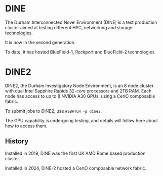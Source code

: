 # DINE

The Durham Interconnected Novel Environment (DINE) is a test production cluster aimed at testing different HPC, networking and storage technologies.

It is now in the second generation.

To date, it has hosted BlueField-1, Rockport and BlueField-2 technologies.

# DINE2

DINE2, the Durham Investigatory Node Environment, is an 8 node cluster with dual Intel Sapphire Rapids 32-core processors and 2TB RAM.  Each node has access to up to 8 NVIDIA A30 GPUs, using a CerIO composable fabric.

To submit jobs to DINE2, use `#SBATCH -p dine2`.

The GPU capability is undergoing testing, and details will follow here about how to access them.



## History

Installed in 2019, DINE was the first UK AMD Rome based production cluster.

Installed in 2024, DINE-2 hosted a CerIO composable network fabric.
